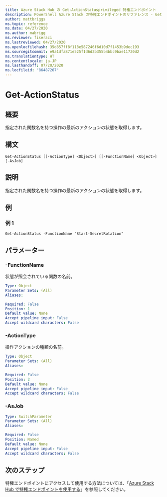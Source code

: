 ```yaml
---
title: Azure Stack Hub の Get-ActionStatusprivileged 特権エンドポイント
description: PowerShell Azure Stack の特権エンドポイントのリファレンス - Get-ActionStatus
author: mattbriggs
ms.topic: reference
ms.date: 04/27/2020
ms.author: mabrigg
ms.reviewer: fiseraci
ms.lastreviewed: 04/27/2020
ms.openlocfilehash: 35d857ff8f118e587246f6d10d7f1453b9dec193
ms.sourcegitcommit: e9a1dfa871e525f1d6d2b355b4bbc9bae11720d2
ms.translationtype: HT
ms.contentlocale: ja-JP
ms.lasthandoff: 07/20/2020
ms.locfileid: "86487267"
---
```

# <a name="get-actionstatus"></a>Get-ActionStatus

## <a name="synopsis"></a>概要
指定された関数名を持つ操作の最新のアクションの状態を取得します。

## <a name="syntax"></a>構文

```
Get-ActionStatus [[-ActionType] <Object>] [[-FunctionName] <Object>] [-AsJob]
```

## <a name="description"></a>説明
指定された関数名を持つ操作の最新のアクションの状態を取得します。

## <a name="examples"></a>例

### <a name="example-1"></a>例 1
```
Get-ActionStatus -FunctionName "Start-SecretRotation"
```

## <a name="parameters"></a>パラメーター

### <a name="-functionname"></a>-FunctionName
状態が照会されている関数の名前。

```yaml
Type: Object
Parameter Sets: (All)
Aliases:

Required: False
Position: 1
Default value: None
Accept pipeline input: False
Accept wildcard characters: False
```

### <a name="-actiontype"></a>-ActionType
操作アクションの種類の名前。

```yaml
Type: Object
Parameter Sets: (All)
Aliases:

Required: False
Position: 2
Default value: None
Accept pipeline input: False
Accept wildcard characters: False
```

### <a name="-asjob"></a>-AsJob


```yaml
Type: SwitchParameter
Parameter Sets: (All)
Aliases:

Required: False
Position: Named
Default value: None
Accept pipeline input: False
Accept wildcard characters: False
```

## <a name="next-steps"></a>次のステップ

特権エンドポイントにアクセスして使用する方法については、「[Azure Stack Hub で特権エンドポイントを使用する](../../operator/azure-stack-privileged-endpoint.md)」を参照してください。
